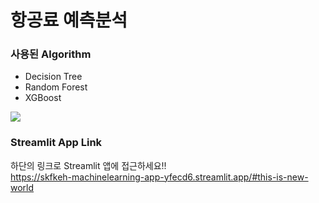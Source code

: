 # 항공료 예측분석
### 사용된 Algorithm 
- Decision Tree
- Random Forest
- XGBoost

 <img src="https://img.shields.io/badge/TypeScript-3178C6?style=flat&logo=TypeScript&logoColor=white"/>

### Streamlit App Link
하단의 링크로 Streamlit 앱에 접근하세요!!<br>
https://skfkeh-machinelearning-app-yfecd6.streamlit.app/#this-is-new-world
